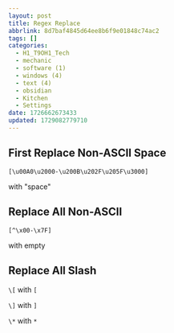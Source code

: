 ```yaml
---
layout: post
title: Regex Replace
abbrlink: 8d7baf4845d64ee8b6f9e01848c74ac2
tags: []
categories:
  - H1_T9OH1_Tech
  - mechanic
  - software (1)
  - windows (4)
  - text (4)
  - obsidian
  - Kitchen
  - Settings
date: 1726662673433
updated: 1729082779710
---
```


## First Replace Non-ASCII Space

```
[\u00A0\u2000-\u200B\u202F\u205F\u3000]
```

with "space"

## Replace All Non-ASCII

```
[^\x00-\x7F]
```

with empty

## Replace All Slash

`\[` with `[`

`\]` with `]`

`\*` with `*`
